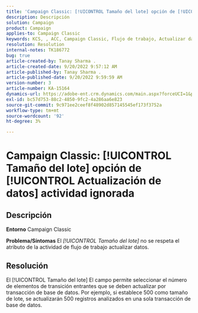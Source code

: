 ```yaml
---
title: 'Campaign Classic: [!UICONTROL Tamaño del lote] opción de [!UICONTROL Actualización de datos] actividad ignorada'
description: Descripción
solution: Campaign
product: Campaign
applies-to: Campaign Classic
keywords: KCS, , ACC, Campaign Classic, Flujo de trabajo, Actualizar datos, Tamaño de lote
resolution: Resolution
internal-notes: TK186772
bug: true
article-created-by: Tanay Sharma .
article-created-date: 9/20/2022 9:57:12 AM
article-published-by: Tanay Sharma .
article-published-date: 9/20/2022 9:59:59 AM
version-number: 3
article-number: KA-15164
dynamics-url: https://adobe-ent.crm.dynamics.com/main.aspx?forceUCI=1&pagetype=entityrecord&etn=knowledgearticle&id=e9123394-ca38-ed11-9db1-002248086735
exl-id: bc57d753-88c2-4850-9fc2-4a286aa6e823
source-git-commit: 9c971ee2ceef8f48902d857145545ef173f3752a
workflow-type: tm+mt
source-wordcount: '92'
ht-degree: 3%

---
```


# Campaign Classic: [!UICONTROL Tamaño del lote] opción de [!UICONTROL Actualización de datos] actividad ignorada

## Descripción

<b>Entorno</b>
Campaign Classic


<b>Problema/Síntomas</b>
El *[!UICONTROL Tamaño del lote]* no se respeta el atributo de la actividad de flujo de trabajo actualizar datos.




## Resolución


El [!UICONTROL Tamaño del lote] El campo permite seleccionar el número de elementos de transición entrantes que se deben actualizar por transacción de base de datos. Por ejemplo, si establece 500 como tamaño de lote, se actualizarán 500 registros analizados en una sola transacción de base de datos.
